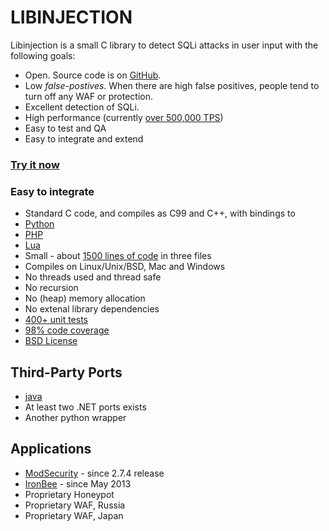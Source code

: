 LIBINJECTION
==========================

Libinjection is a small C library to detect SQLi attacks in user input with the following goals:

* Open.  Source code is on [GitHub](https://github.com/client9/libinjection/).
* Low _false-postives_.   When there are high false positives, people tend to turn off any WAF or protection.
* Excellent detection of SQLi.
* High performance (currently [over 500,000 TPS](https://libinjection.client9.com/cicada/artifacts/libinjection/libinjection-speed/latest/console.txt))
* Easy to test and QA
* Easy to integrate and extend

### [Try it now](/diagnostics)

### Easy to integrate

* Standard C code, and compiles as C99 and C++, with bindings to
 * [Python](https://github.com/client9/libinjection/wiki/doc-sqli-python)
 * [PHP](https://github.com/client9/libinjection/wiki/doc-sqli-php)
 * [Lua](https://github.com/client9/libinjection/tree/master/lua)
* Small - about [1500 lines of code](https://libinjection.client9.com/cicada/artifacts/libinjection/libinjection-loc/latest/console.txt) in three files
* Compiles on Linux/Unix/BSD, Mac and Windows
* No threads used and thread safe
* No recursion
* No (heap) memory allocation
* No extenal library dependencies
* [400+ unit tests](https://github.com/client9/libinjection/tree/master/tests)
* [98% code coverage](https://libinjection.client9.com/cicada/artifacts/libinjection/libinjection-coverage-unittest/latest/lcov-html/libinjection/c/index.html)
* [BSD License](https://github.com/client9/libinjection/blob/master/COPYING.txt)

Third-Party Ports
---------------------

* [java](https://github.com/Kanatoko/libinjection-Java)
* At least two .NET ports exists
* Another python wrapper

Applications
---------------------

* [ModSecurity](http://www.modsecurity.org/) - since 2.7.4 release
* [IronBee](https://www.ironbee.com) - since May 2013
* Proprietary Honeypot
* Proprietary WAF, Russia
* Proprietary WAF, Japan
